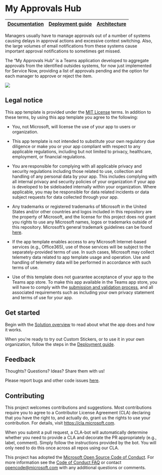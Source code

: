 # My Approvals Hub

| [Documentation](https://github.com/luishdemetrio/MyApprovalsHub/wiki) | [Deployment guide](https://github.com/luishdemetrio/MyApprovalsHub/wiki/Deployment-guide) | [Architecture](https://github.com/luishdemetrio/MyApprovalsHub/wiki/Solution-overview) |
| ---- | ---- | ---- |

Managers usually have to manage approvals out of a number of systems causing delays in approval actions and excessive context switching. Also, the large volumes of email notifications from these systems cause important approval notifications to sometimes get missed.

The “My Approvals Hub” is a Teams application developed to aggregate approvals from the identified outsides systems, for now just implemented for Service Now, providing a list of approvals pending and the option for each manager to approve or reject the item.

![](Approvals%20Hub%20ServiceNow.gif)



## Legal notice

This app template is provided under the [MIT License](https://github.com/OfficeDev/OfficeDev/microsoft-teams-stickers-app/blob/master/LICENSE) terms.  In addition to these terms, by using this app template you agree to the following:

- You, not Microsoft, will license the use of your app to users or organization. 

- This app template is not intended to substitute your own regulatory due diligence or make you or your app compliant with respect to any applicable regulations, including but not limited to privacy, healthcare, employment, or financial regulations.

- You are responsible for complying with all applicable privacy and security regulations including those related to use, collection and handling of any personal data by your app. This includes complying with all internal privacy and security policies of your organization if your app is developed to be sideloaded internally within your organization. Where applicable, you may be responsible for data related incidents or data subject requests for data collected through your app.

- Any trademarks or registered trademarks of Microsoft in the United States and/or other countries and logos included in this repository are the property of Microsoft, and the license for this project does not grant you rights to use any Microsoft names, logos or trademarks outside of this repository. Microsoft’s general trademark guidelines can be found [here](https://www.microsoft.com/en-us/legal/intellectualproperty/trademarks/usage/general.aspx).

- If the app template enables access to any Microsoft Internet-based services (e.g., Office365), use of those services will be subject to the separately-provided terms of use. In such cases, Microsoft may collect telemetry data related to app template usage and operation. Use and handling of telemetry data will be performed in accordance with such terms of use.

- Use of this template does not guarantee acceptance of your app to the Teams app store. To make this app available in the Teams app store, you will have to comply with the [submission and validation process](https://docs.microsoft.com/en-us/microsoftteams/platform/concepts/deploy-and-publish/appsource/publish), and all associated requirements such as including your own privacy statement and terms of use for your app.

## Get started

Begin with the [Solution overview](https://github.com/OfficeDev/microsoft-teams-stickers-app/wiki/Solution-overview) to read about what the app does and how it works.

When you're ready to try out Custom Stickers, or to use it in your own organization, follow the steps in the [Deployment guide](https://github.com/OfficeDev/microsoft-teams-stickers-app/wiki/Deployment-guide).

## Feedback

Thoughts? Questions? Ideas? Share them with us!

Please report bugs and other code issues [here](https://github.com/luishdemetrio/MyApprovalsHub/issues/new).

## Contributing

This project welcomes contributions and suggestions.  Most contributions require you to agree to a
Contributor License Agreement (CLA) declaring that you have the right to, and actually do, grant us
the rights to use your contribution. For details, visit https://cla.microsoft.com.

When you submit a pull request, a CLA-bot will automatically determine whether you need to provide
a CLA and decorate the PR appropriately (e.g., label, comment). Simply follow the instructions
provided by the bot. You will only need to do this once across all repos using our CLA.

This project has adopted the [Microsoft Open Source Code of Conduct](https://opensource.microsoft.com/codeofconduct/).
For more information see the [Code of Conduct FAQ](https://opensource.microsoft.com/codeofconduct/faq/) or
contact [opencode@microsoft.com](mailto:opencode@microsoft.com) with any additional questions or comments.